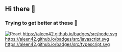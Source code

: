 ## Hi there 👋

### Trying to get better at these 🤔

![React](https://aleen42.github.io/badges/src/react.svg) https://aleen42.github.io/badges/src/node.svg https://aleen42.github.io/badges/src/javascript.svg https://aleen42.github.io/badges/src/typescript.svg
